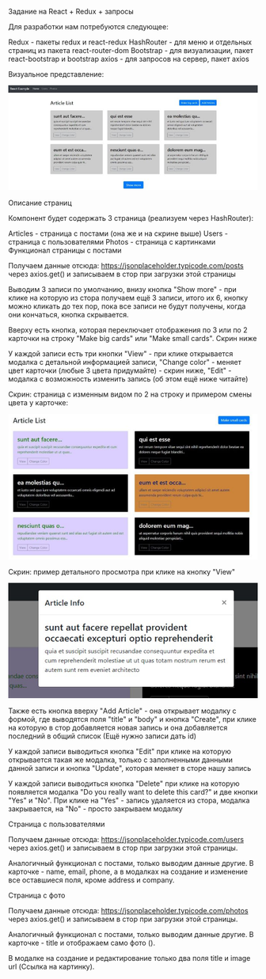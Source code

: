 Задание на React + Redux + запросы

Для разработки нам потребуются следующее:

Redux - пакеты redux и react-redux
HashRouter - для меню и отдельных страниц из пакета react-router-dom
Bootstrap - для визуализации, пакет react-bootstrap и bootstrap
axios - для запросов на сервер, пакет axios

Визуальное представление:

![Image alt](https://github.com/Maksim2103/Practical_task/blob/main/src/Image/1.jpg)

Описание страниц

Компонент будет содержать 3 страница (реализуем через HashRouter):

Articles - страница с постами (она же и на скрине выше)
Users - страница с пользователями
Photos - страница с картинками
Функционал страницы с постами

Получаем данные отсюда: https://jsonplaceholder.typicode.com/posts через axios.get() и записываем в стор при загрузки этой страницы

Выводим 3 записи по умолчанию, внизу кнопка "Show more" - при клике на которую из стора получаем ещё 3 записи, итого их 6, кнопку можно кликать до тех пор, пока все записи не будут получены, когда они кончаться, кнопка скрывается.

Вверху есть кнопка, которая переключает отображения по 3 или по 2 карточки на строку "Make big cards" или "Make small cards". Скрин ниже

У каждой записи есть три кнопки "View" - при клике открывается модалка с детальной информацией записи, "Change color" - меняет цвет карточки (любые 3 цвета придумайте) - скрин ниже, "Edit" - модалка с возможность изменить запись (об этом ещё ниже читайте)

Скрин: страница с изменным видом по 2 на строку и примером смены цвета у карточке:

![Image alt](https://github.com/Maksim2103/Practical_task/blob/main/src/Image/2.jpg)

Скрин: пример детального просмотра при клике на кнопку "View"

![Image alt](https://github.com/Maksim2103/Practical_task/blob/main/src/Image/3.jpg)

Также есть кнопка вверху "Add Article" - она открывает модалку с формой, где выводятся поля "title" и "body" и кнопка "Create", при клике на которую в стор добавляется новая запись и она добавляется последний в общий список (Ещё нужно записи дать id)

У каждой записи выводиться кнопка "Edit" при клике на которую открывается такая же модалка, только с заполненными данными данной записи и кнопка "Update", которая меняет в сторе нашу запись

У каждой записи выводиться кнопка "Delete" при клике на которую появляется модалка "Do you really want to delete this card?" и две кнопки "Yes" и "No". При клике на "Yes" - запись удаляется из стора, модалка закрывается, на "No" - просто закрываем модалку

Страница с пользователями

Получаем данные отсюда: https://jsonplaceholder.typicode.com/users через axios.get() и записываем в стор при загрузки этой страницы.

Аналогичный функционал с постами, только выводим данные другие. В карточке - name, email, phone, а в модалках на создание и изменение все оставшиеся поля, кроме address и company.

Страница с фото

Получаем данные отсюда: https://jsonplaceholder.typicode.com/photos через axios.get() и записываем в стор при загрузки этой страницы.

Аналогичный функционал с постами, только выводим данные другие. В карточке - title и отображаем само фото (<img url={item.url} />).

В модалке на создание и редактирование только два поля title и image url (Ссылка на картинку).
